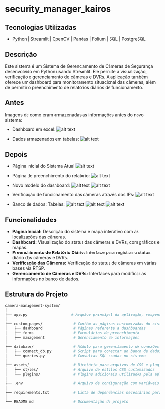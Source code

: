# security_manager_kairos

## Tecnologias Utilizadas

- Python | Streamlit | OpenCV | Pandas | Folium | SQL | PostgreSQL

## Descrição

Este sistema é um Sistema de Gerenciamento de Câmeras de Segurança desenvolvido em Python usando Streamlit. Ele permite a visualização, verificação e gerenciamento de câmeras e DVRs. A aplicação também oferece um dashboard para monitoramento situacional das câmeras, além de permitir o preenchimento de relatórios diários de funcionamento.

## Antes

Imagens de como eram armazenadas as informações antes do novo sistema:

- Dashboard em excel:
![alt text](assets/imagens/antes-01.png)

- Dados armazenados em tabelas:
![alt text](assets/imagens/antes-02.png)

## Depois

- Página Inicial do Sistema Atual
![alt text](assets/imagens/depois-05.png)

- Página de preenchimento do relatório:
![alt text](assets/imagens/depois-03.png)

- Novo modelo do dashboard:
![alt text](assets/imagens/depois-01.png)
![alt text](assets/imagens/depois-02.png)

- Verificação de funcionamento das câmeras através dos IPs:
![alt text](assets/imagens/depois-04.png)

- Banco de dados:
Tabelas:
![alt text](assets/imagens/tabelas-01.png)
![alt text](assets/imagens/tabelas-02.png)
![alt text](assets/imagens/tabelas-03.png)

## Funcionalidades

- **Página Inicial:** Descrição do sistema e mapa interativo com as localizações das câmeras.
- **Dashboard:** Visualização do status das câmeras e DVRs, com gráficos e mapas.
- **Preenchimento de Relatório Diário:** Interface para registrar o status diário das câmeras e DVRs.
- **Verificação das Câmeras:** Verificação do status de câmeras em várias bases via RTSP.
- **Gerenciamento de Câmeras e DVRs:** Interfaces para modificar as informações no banco de dados.

## Estrutura do Projeto

```bash
camera-management-system/
│
├── app.py                    # Arquivo principal da aplicação, responsável por iniciar a interface do Streamlit
│
├── custom_pages/              # Contém as páginas customizadas do sistema, com layout e funcionalidades específicas
│   ├── dashboard              # Páginas referente a dashboardas
│   ├── forms                  # Formulários de preenchimento
│   ├── management             # Gerenciamento de informações
│
├── database/                  # Módulo para gerenciamento de conexões e consultas ao banco de dados
│   ├── connect_db.py          # Script para conectar ao banco de dados
│   └── queries.py             # Consultas SQL usadas no sistema
│
├── assets/                    # Diretório para arquivos de CSS e plugins adicionais para customização visual
│   ├── styles/                # Arquivo de estilos CSS customizados
│   └── plugins/               # Plugins adicionais utilizados pela aplicação
│
├── .env                       # Arquivo de configuração com variáveis de ambiente (credenciais e configurações sensíveis)
│
├── requirements.txt           # Lista de dependências necessárias para rodar o projeto
│
└── README.md                  # Documentação do projeto